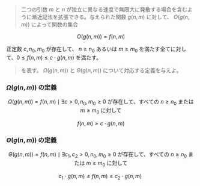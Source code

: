 <!--
<script type="text/javascript" async
  src="https://cdnjs.cloudflare.com/ajax/libs/mathjax/2.7.7/MathJax.js?config=TeX-MML-AM_CHTML">
</script>
-->
> 二つの引数 $m$ と $n$ が独立に異なる速度で無限大に発散する場合を含むように漸近記法を拡張できる。与えられた関数 $g(n,m)$ に対して、 $O(g(n,m))$ によって関数の集合

$$
O(g(n,m))=f(n,m)
$$

正定数 $c,n_0,m_0$ が存在して、 $n \geq n_0$ あるいは $m\geq m_0$ を満たす全てに対して、$0\leq f(n,m) \leq c \cdot g(n,m)$ を満たす。

>を表す。 $\Omega(g(n,m))$ と $\Theta(g(n,m))$ について対応する定義を与えよ。 


### $\Omega(g(n, m))$ の定義

$$
\Omega(g(n, m)) = f(n, m) \mid \exists c > 0, n_0, m_0 \geq 0 \text{ が存在して、すべての } n \geq n_0 \text{ または } m \geq m_0 \text{ に対して }
$$

$$
f(n, m) \geq c \cdot g(n, m)
$$

### $\Theta(g(n, m))$ の定義

$$
\Theta(g(n, m)) = f(n, m) \mid \exists c_1, c_2 > 0, n_0, m_0 \geq 0 \text{ が存在して、すべての } n \geq n_0 \text{ または } m \geq m_0 \text{ に対して }
$$

$$
c_1 \cdot g(n, m) \leq f(n, m) \leq c_2 \cdot g(n, m)\
$$

